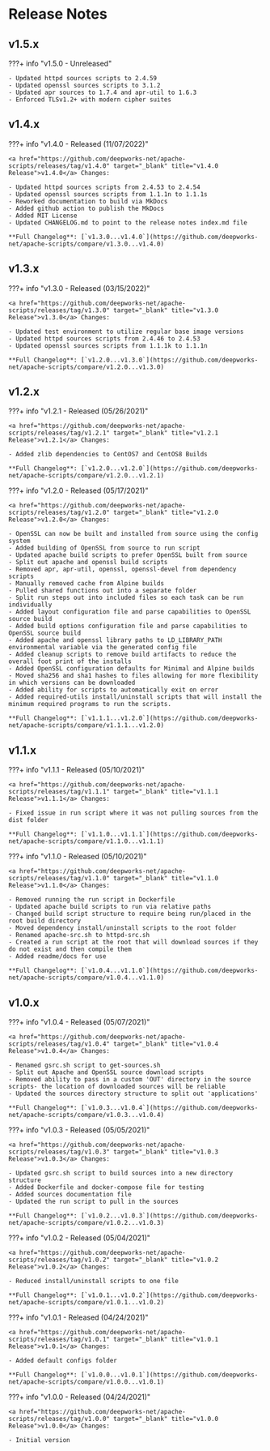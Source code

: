 # Release Notes

## v1.5.x

???+ info "v1.5.0 - Unreleased"

    - Updated httpd sources scripts to 2.4.59
    - Updated openssl sources scripts to 3.1.2
    - Updated apr sources to 1.7.4 and apr-util to 1.6.3
    - Enforced TLSv1.2+ with modern cipher suites

## v1.4.x

???+ info "v1.4.0 - Released (11/07/2022)"

    <a href="https://github.com/deepworks-net/apache-scripts/releases/tag/v1.4.0" target="_blank" title="v1.4.0 Release">v1.4.0</a> Changes:

    - Updated httpd sources scripts from 2.4.53 to 2.4.54
    - Updated openssl sources scripts from 1.1.1n to 1.1.1s
    - Reworked documentation to build via MkDocs
    - Added github action to publish the MkDocs
    - Added MIT License
    - Updated CHANGELOG.md to point to the release notes index.md file

    **Full Changelog**: [`v1.3.0...v1.4.0`](https://github.com/deepworks-net/apache-scripts/compare/v1.3.0...v1.4.0)

## v1.3.x

???+ info "v1.3.0 - Released (03/15/2022)"

    <a href="https://github.com/deepworks-net/apache-scripts/releases/tag/v1.3.0" target="_blank" title="v1.3.0 Release">v1.3.0</a> Changes:

    - Updated test environment to utilize regular base image versions
    - Updated httpd sources scripts from 2.4.46 to 2.4.53
    - Updated openssl sources scripts from 1.1.1k to 1.1.1n

    **Full Changelog**: [`v1.2.0...v1.3.0`](https://github.com/deepworks-net/apache-scripts/compare/v1.2.0...v1.3.0)

## v1.2.x

???+ info "v1.2.1 - Released (05/26/2021)"

    <a href="https://github.com/deepworks-net/apache-scripts/releases/tag/v1.2.1" target="_blank" title="v1.2.1 Release">v1.2.1</a> Changes:

    - Added zlib dependencies to CentOS7 and CentOS8 Builds

    **Full Changelog**: [`v1.2.0...v1.2.0`](https://github.com/deepworks-net/apache-scripts/compare/v1.2.0...v1.2.1)

???+ info "v1.2.0 - Released (05/17/2021)"

    <a href="https://github.com/deepworks-net/apache-scripts/releases/tag/v1.2.0" target="_blank" title="v1.2.0 Release">v1.2.0</a> Changes:

    - OpenSSL can now be built and installed from source using the config system
    - Added building of OpenSSL from source to run script
    - Updated apache build scripts to prefer OpenSSL built from source
    - Split out apache and openssl build scripts
    - Removed apr, apr-util, openssl, openssl-devel from dependency scripts
    - Manually removed cache from Alpine builds
    - Pulled shared functions out into a separate folder
    - Split run steps out into included files so each task can be run individually
    - Added layout configuration file and parse capabilities to OpenSSL source build
    - Added build options configuration file and parse capabilities to OpenSSL source build
    - Added apache and openssl library paths to LD_LIBRARY_PATH environmental variable via the generated config file
    - Added cleanup scripts to remove build artifacts to reduce the overall foot print of the installs
    - Added OpenSSL configuration defaults for Minimal and Alpine builds
    - Moved sha256 and sha1 hashes to files allowing for more flexibility in which versions can be downloaded
    - Added ability for scripts to automatically exit on error
    - Added required-utils install/uninstall scripts that will install the minimum required programs to run the scripts.

    **Full Changelog**: [`v1.1.1...v1.2.0`](https://github.com/deepworks-net/apache-scripts/compare/v1.1.1...v1.2.0)

## v1.1.x

???+ info "v1.1.1 - Released (05/10/2021)"

    <a href="https://github.com/deepworks-net/apache-scripts/releases/tag/v1.1.1" target="_blank" title="v1.1.1 Release">v1.1.1</a> Changes:

    - Fixed issue in run script where it was not pulling sources from the dist folder

    **Full Changelog**: [`v1.1.0...v1.1.1`](https://github.com/deepworks-net/apache-scripts/compare/v1.1.0...v1.1.1)

???+ info "v1.1.0 - Released (05/10/2021)"

    <a href="https://github.com/deepworks-net/apache-scripts/releases/tag/v1.1.0" target="_blank" title="v1.1.0 Release">v1.1.0</a> Changes:

    - Removed running the run script in Dockerfile
    - Updated apache build scripts to run via relative paths
    - Changed build script structure to require being run/placed in the root build directory
    - Moved dependency install/uninstall scripts to the root folder
    - Renamed apache-src.sh to httpd-src.sh
    - Created a run script at the root that will download sources if they do not exist and then compile them
    - Added readme/docs for use

    **Full Changelog**: [`v1.0.4...v1.1.0`](https://github.com/deepworks-net/apache-scripts/compare/v1.0.4...v1.1.0)

## v1.0.x

???+ info "v1.0.4 - Released (05/07/2021)"

    <a href="https://github.com/deepworks-net/apache-scripts/releases/tag/v1.0.4" target="_blank" title="v1.0.4 Release">v1.0.4</a> Changes:

    - Renamed gsrc.sh script to get-sources.sh
    - Split out Apache and OpenSSL source download scripts
    - Removed ability to pass in a custom 'OUT' directory in the source scripts- the location of downloaded sources will be reliable
    - Updated the sources directory structure to split out 'applications'

    **Full Changelog**: [`v1.0.3...v1.0.4`](https://github.com/deepworks-net/apache-scripts/compare/v1.0.3...v1.0.4)

???+ info "v1.0.3 - Released (05/05/2021)"

    <a href="https://github.com/deepworks-net/apache-scripts/releases/tag/v1.0.3" target="_blank" title="v1.0.3 Release">v1.0.3</a> Changes:

    - Updated gsrc.sh script to build sources into a new directory structure
    - Added Dockerfile and docker-compose file for testing
    - Added sources documentation file
    - Updated the run script to pull in the sources

    **Full Changelog**: [`v1.0.2...v1.0.3`](https://github.com/deepworks-net/apache-scripts/compare/v1.0.2...v1.0.3)

???+ info "v1.0.2 - Released (05/04/2021)"

    <a href="https://github.com/deepworks-net/apache-scripts/releases/tag/v1.0.2" target="_blank" title="v1.0.2 Release">v1.0.2</a> Changes:

    - Reduced install/uninstall scripts to one file

    **Full Changelog**: [`v1.0.1...v1.0.2`](https://github.com/deepworks-net/apache-scripts/compare/v1.0.1...v1.0.2)

???+ info "v1.0.1 - Released (04/24/2021)"

    <a href="https://github.com/deepworks-net/apache-scripts/releases/tag/v1.0.1" target="_blank" title="v1.0.1 Release">v1.0.1</a> Changes:

    - Added default configs folder

    **Full Changelog**: [`v1.0.0...v1.0.1`](https://github.com/deepworks-net/apache-scripts/compare/v1.0.0...v1.0.1)

???+ info "v1.0.0 - Released (04/24/2021)"

    <a href="https://github.com/deepworks-net/apache-scripts/releases/tag/v1.0.0" target="_blank" title="v1.0.0 Release">v1.0.0</a> Changes:

    - Initial version